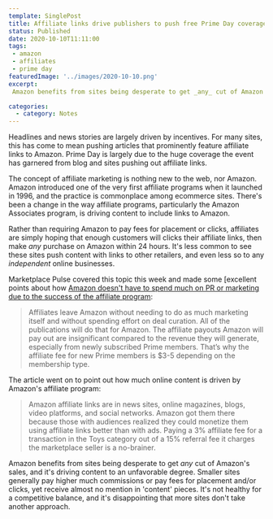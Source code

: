 ```yaml
---
template: SinglePost
title: Affiliate links drive publishers to push free Prime Day coverage
status: Published
date: 2020-10-10T11:11:00
tags:
 - amazon
 - affiliates
 - prime day
featuredImage: '../images/2020-10-10.png'
excerpt:
 Amazon benefits from sites being desperate to get _any_ cut of Amazon's sales, and it's driving content to an unfavorable degree. Smaller sites generally pay higher much commissions or pay fees for placement and/or clicks, yet receive almost no mention in 'content' pieces. It's not healthy for a competitive balance, and it's disappointing that more sites don't take another approach.

categories:
  - category: Notes
---
```

Headlines and news stories are largely driven by incentives. For many sites, this has come to mean pushing articles that prominently feature affiliate links to Amazon. Prime Day is largely due to the huge coverage the event has garnered from blog and sites pushing out affiliate links.

The concept of affiliate marketing is nothing new to the web, nor Amazon. Amazon introduced one of the very first affiliate programs when it launched in 1996, and the practice is commonplace among ecommerce sites. There's been a change in the way affiliate programs, particularly the Amazon Associates program, is driving content to include links to Amazon.

Rather than requiring Amazon to pay fees for placement or clicks, affiliates are simply hoping that enough customers will clicks their affiliate links, then make _any_ purchase on Amazon within 24 hours. It's less common to see these sites push content with links to other retailers, and even less so to any _independent_ online businesses.

Marketplace Pulse covered this topic this week and made some [excellent points about how [Amazon doesn't have to spend much on PR or marketing due to the success of the affiliate program](https://marketplacepulse.com/articles/affiliates-amazons-forgotten-marketing-channel):

> Affiliates leave Amazon without needing to do as much marketing itself and without spending effort on deal curation. All of the publications will do that for Amazon. The affiliate payouts Amazon will pay out are insignificant compared to the revenue they will generate, especially from newly subscribed Prime members. That’s why the affiliate fee for new Prime members is $3-5 depending on the membership type.

The article went on to point out how much online content is driven by Amazon's affiliate program:

> Amazon affiliate links are in news sites, online magazines, blogs, video platforms, and social networks. Amazon got them there because those with audiences realized they could monetize them using affiliate links better than with ads. Paying a 3% affiliate fee for a transaction in the Toys category out of a 15% referral fee it charges the marketplace seller is a no-brainer.

Amazon benefits from sites being desperate to get _any_ cut of Amazon's sales, and it's driving content to an unfavorable degree. Smaller sites generally pay higher much commissions or pay fees for placement and/or clicks, yet receive almost no mention in 'content' pieces. It's not healthy for a competitive balance, and it's disappointing that more sites don't take another approach.
